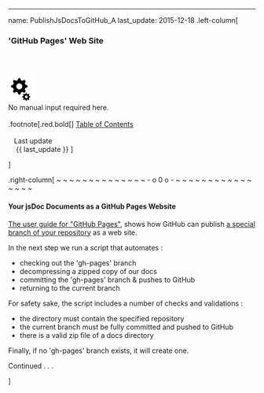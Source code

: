 ---
name: PublishJsDocsToGitHub_A
last_update: 2015-12-18
 .left-column[
  ### 'GitHub Pages' Web Site
  <br /><br /><div class='input_type_indicator'><img src='./fragments/loader.png' /><br />No manual input required here.</div><br />
.footnote[.red.bold[] [
Table of Contents](./)
<br />
<br />&nbsp; &nbsp;Last update
<br />&nbsp; &nbsp; {{ last_update  }}
]
<!-- H -->]
.right-column[
~ ~ ~ ~ ~ ~ ~ ~ ~ ~ ~ ~ ~ ~ - o 0 o - ~ ~ ~ ~ ~ ~ ~ ~ ~ ~ ~ ~ ~ ~ ~ ~
#### Your jsDoc Documents as a GitHub Pages Website
<a href="https://help.github.com/articles/what-are-github-pages/" target="_blank">The user guide for "GitHub Pages"</a>, shows how GitHub can publish <a href="https://help.github.com/articles/creating-project-pages-manually/" target="_blank">a special branch of your repository</a> as a web site.

In the next step we run a script that automates :
 - checking out the 'gh-pages' branch
 - decompressing a zipped copy of our docs
 - committing the 'gh-pages' branch & pushes to GitHub
 - returning to the current branch
 
For safety sake, the script includes a number of checks and validations :
 - the directory must contain the specified repository
 - the current branch must be fully committed and pushed to GitHub
 - there is a valid zip file of a docs directory

Finally, if no 'gh-pages' branch exists, it will create one.

Continued . . .

<!-- B -->]
